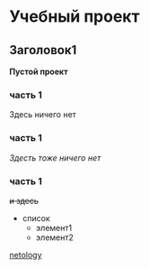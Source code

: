 # Учебный проект

## Заголовок1
**Пустой проект**

### часть 1
Здесь ничего нет

### часть 1
*Здесть тоже ничего нет*

### часть 1
~~и здесь~~
* список
    * элемент1
    * элемент2

[netology](https://netology.ru)